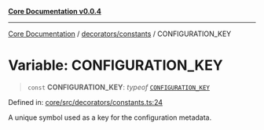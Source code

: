 [**Core Documentation v0.0.4**](../../../README.md)

***

[Core Documentation](../../../modules.md) / [decorators/constants](../README.md) / CONFIGURATION\_KEY

# Variable: CONFIGURATION\_KEY

> `const` **CONFIGURATION\_KEY**: *typeof* [`CONFIGURATION_KEY`](CONFIGURATION_KEY.md)

Defined in: [core/src/decorators/constants.ts:24](https://github.com/stonemjs/core/blob/4b1b931e44a5db2600109fa7ae2a8b532ed77730/src/decorators/constants.ts#L24)

A unique symbol used as a key for the configuration metadata.
